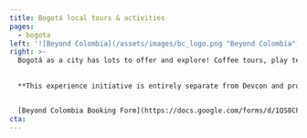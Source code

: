 ```yaml
---
title: Bogotá local tours & activities
pages:
  - bogota
left: '![Beyond Colombia](/assets/images/bc_logo.png "Beyond Colombia")'  
right: >-
  Bogotá as a city has lots to offer and explore! Coffee tours, play tejo, learn salsa, walking tours, Monseratte, and more!  In an effort to make tours and cultural activities more accessible, Devcon is allowing Beyond Colombia to offer easy booking and access to tours and activities. [Here](https://docs.google.com/forms/d/1QS8CF0BOmqlPj10kHDNRo1MBwR7iBcMTeovsG_XTJP4/) you can pre-book activities around Bogotá. View the activity Guide and pricing [here](https://drive.google.com/file/d/1MYbObn9p8bY7ZDdIfJRp2CFtTJv4NcGC/view)
  
  
  **This experience initiative is entirely separate from Devcon and provided by Beyond Colombia. Please participate at your own risk and liability. Devcon is not responsible for any damages or inconveniences.*


  [Beyond Colombia Booking Form](https://docs.google.com/forms/d/1QS8CF0BOmqlPj10kHDNRo1MBwR7iBcMTeovsG_XTJP4/)
cta: 
---
```

